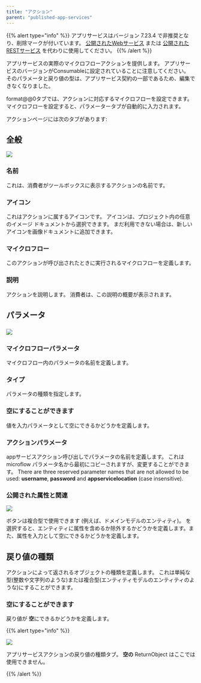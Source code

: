```yaml
---
title: "アクション"
parent: "published-app-services"
---
```


{{% alert type="info" %}}
アプリサービスはバージョン 7.23.4 で非推奨となり、削除マークが付いています。 [公開されたWebサービス](published-web-services) または [公開されたRESTサービス](published-rest-services) を代わりに使用してください。
{{% /alert %}}

アプリサービスの実際のマイクロフローアクションを提供します。 アプリサービスのバージョンがConsumableに設定されていることに注意してください。 そのパラメータと戻り値の型は、アプリサービス契約の一部であるため、編集できなくなりました。

format@@0タブでは、アクションに対応するマイクロフローを設定できます。 マイクロフローを設定すると、パラメータータブが自動的に入力されます。

アクションページには次のタブがあります:

## 全般

![](attachments/16713720/16843926.png)

### 名前

これは、消費者がツールボックスに表示するアクションの名前です。

### アイコン

これはアクションに属するアイコンです。 アイコンは、プロジェクト内の任意のイメージ ドキュメントから選択できます。 まだ利用できない場合は、新しいアイコンを画像ドキュメントに追加できます。

### マイクロフロー

このアクションが呼び出されたときに実行されるマイクロフローを定義します。

### 説明

アクションを説明します。 消費者は、この説明の概要が表示されます。

## パラメータ

### ![](attachments/16713720/16843923.png)

### マイクロフローパラメータ

マイクロフロー内のパラメータの名前を定義します。

### タイプ

パラメータの種類を指定します。

### 空にすることができます

値を入力パラメータとして空にできるかどうかを定義します。

### アクションパラメータ

appサービスアクション呼び出しでパラメータの名前を定義します。 これは microflow パラメータ名から最初にコピーされますが、変更することができます。 There are three reserved parameter names that are not allowed to be used: **username**, **password** and **appservicelocation** (case insensitive).

### 公開された属性と関連

![](attachments/16713720/16843922.png)

ボタンは複合型で使用できます (例えば、ドメインモデルのエンティティ)。 を選択すると、エンティティに属性を含めるか除外するかどうかを定義します。また、属性を入力として空にできるかどうかを定義します。

## 戻り値の種類

アクションによって返されるオブジェクトの種類を定義します。 これは単純な型(整数や文字列のような)または複合型(エンティティモデルのエンティティのような)にすることができます。

### 空にすることができます

戻り値が **空**にできるかどうかを定義します。

{{% alert type="info" %}}

![](attachments/16713720/16843921.png)

アプリサービスアクションの戻り値の種類タブ。 **空の** ReturnObject はここでは使用できません。

{{% /alert %}}
